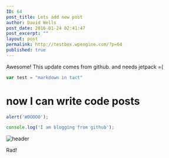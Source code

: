 ```yaml
---
ID: 64
post_title: Lets add new post
author: David Wells
post_date: 2016-01-24 02:41:47
post_excerpt: ""
layout: post
permalink: http://testbox.wpengine.com/?p=64
published: true
---
```



Awesome! This update comes from github. and needs jetpack =(

```js
var test = "markdown in tact"
```


# now I can write code posts

```js
alert('WOOOOO');

console.log('I am blogging from github');

```

![header](http://testbox.wpengine.com/wp-content/uploads/2014/06/yellow-top.jpg)

Rad!
